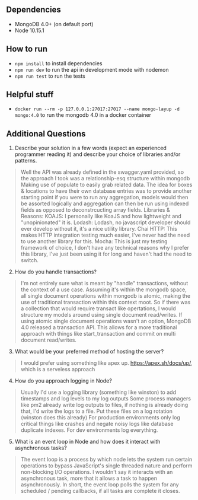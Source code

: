 ## Dependencies
 - MongoDB 4.0+ (on default port)
 - Node 10.15.1

## How to run
 - `npm install` to install dependencies
 - `npm run dev` to run the api in development mode with nodemon
 - `npm run test` to run the tests

## Helpful stuff
 - `docker run --rm -p 127.0.0.1:27017:27017 --name mongo-layup -d mongo:4.0` to run the mongodb 4.0 in a docker container

## Additional Questions
 1. Describe your solution in a few words (expect an experienced programmer reading it) and describe your choice of libraries and/or patterns.
 > Well the API was already defined in the swagger.yaml provided, so the approach I took was a relationship-esq structure within mongodb
 > Making use of populate to easily grab related data.
 > The idea for boxes & locations to have their own database entries was to provide another starting point if you were to run any aggregation,
 > models would then be assorted logically and aggregation can then be run using indexed fields as opposed to deconstrcucting array fields.
 > Libraries & Reasons:
 > KOAJS: I personally like KoaJS and how lightweight and "unopinionated" it is.
 > Lodash: Lodash, no javascript developer should ever develop without it, it's a nice utility library.
 > Chai HTTP: This makes HTTP integration testing much easier, I've never had the need to use another library for this.
 > Mocha: This is just my testing framework of choice, I don't have any technical reasons why I prefer this library, I've just been using it for long and haven't had the need to switch.

 2. How do you handle transactions?
 > I'm not entirely sure what is meant by "handle" transactions, without the context of a use case.
 > Assuming it's within the mongodb space, all single document operations within mongodb is atomic, making the use of traditional transaction within this context moot.
 > So if there was a collection that would require transact like opertations, I would structure my models around using single document read/writes.
 > If using atomic single document operations wasn't an option, MongoDB 4.0 released a transaction API.
 > This allows for a more traditional approach with things like start_transaction and commit on multi document read/writes.

 3. What would be your preferred method of hosting the server?
 > I would prefer using something like apex up. https://apex.sh/docs/up/, which is a serveless approach

 4. How do you approach logging in Node?
 > Usually I'd use a logging library (something like winston) to add timestamps and log levels to my log outputs
 > Some process managers like pm2 already write log outputs to files, if nothing is already doing that, I'd write the logs to a file.
 > Put these files on a log rotation (winston does this already)
 > For production environments only log critical things like crashes and negate noisy logs like database duplicate indexes.
 > For dev environments log everything.

 5. What is an event loop in Node and how does it interact with asynchronous tasks?
 > The event loop is a process by which node lets the system run certain operations to bypass JavaScript's single threaded nature and perform non-blocking I/O operations.
 > I wouldn't say it interacts with an asynchronous task, more that it allows a task to happen asynchronously.
 > In short, the event loop polls the system for any scheduled / pending callbacks, if all tasks are complete it closes.